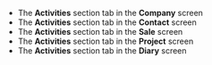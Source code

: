 <!-- markdownlint-disable-file MD041 -->
* The **Activities** section tab in the **Company** screen
* The **Activities** section tab in the **Contact** screen
* The **Activities** section tab in the **Sale** screen
* The **Activities** section tab in the **Project** screen
* The **Activities** section tab in the **Diary** screen
